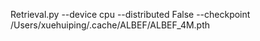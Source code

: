Retrieval.py  --device cpu --distributed False --checkpoint /Users/xuehuiping/.cache/ALBEF/ALBEF_4M.pth

